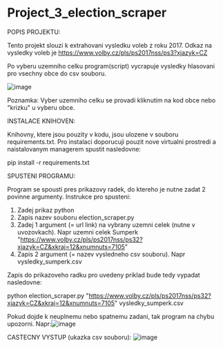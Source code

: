 # Project_3_election_scraper

POPIS PROJEKTU:

Tento projekt slouzi k extrahovani vysledku voleb z roku 2017. Odkaz na vysledky voleb je https://www.volby.cz/pls/ps2017nss/ps3?xjazyk=CZ

Po vyberu uzemniho celku program(script) vycrapuje vysledky hlasovani pro vsechny obce do csv souboru. 

![image](https://github.com/user-attachments/assets/417c4301-4f8d-44f4-8bb7-6a28a43febdd)

Poznamka: Vyber uzemniho celku se provadi kliknutim na kod obce nebo "krizku" u vyberu obce.



INSTALACE KNIHOVEN:

Knihovny, ktere jsou pouzity v kodu, jsou ulozene v souboru requirements.txt. 
Pro instalaci doporucuji pouzit nove virtualni prostredi a naistalovanym managerem spustit nasledovne:

pip install -r requirements.txt

SPUSTENI PROGRAMU:

Program se spousti pres prikazovy radek, do ktereho je nutne zadat 2 povinne argumenty.
Instrukce pro spusteni:
1. Zadej prikaz python
2. Zapis nazev souboru election_scraper.py
3. Zadej 1 argument (= url link) na vybrany uzemni celek (nutne v uvozovkach). Napr uzemni celek Sumperk "https://www.volby.cz/pls/ps2017nss/ps32?xjazyk=CZ&xkraj=12&xnumnuts=7105"
4. Zapis 2 argument (= nazev vysledneho csv souboru). Napr vysledky_sumperk.csv

Zapis do prikazoveho radku pro uvedeny priklad bude tedy vypadat nasledovne:

python election_scraper.py "https://www.volby.cz/pls/ps2017nss/ps32?xjazyk=CZ&xkraj=12&xnumnuts=7105" vysledky_sumperk.csv

Pokud dojde k neuplnemu nebo spatnemu zadani, tak program na chybu upozorni.
Napr:![image](https://github.com/user-attachments/assets/6f737ec4-2e56-4b38-a903-538b6b0924e0)



CASTECNY VYSTUP (ukazka csv souboru):
![image](https://github.com/user-attachments/assets/b552dc21-dff8-4699-98dd-4436c4047344)











